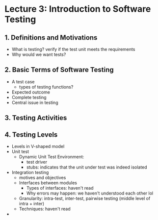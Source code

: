 # Lecture 3: Introduction to Software Testing

## 1. Definitions and Motivations

- What is testing? verify if the test unit meets the requirements
- Why would we want tests?

## 2. Basic Terms of Software Testing

- A test case
  - types of testing functions?
- Expected outcome
- Complete testing
- Central issue in testing

## 3. Testing Activities

## 4. Testing Levels

- Levels in V-shaped model
- Unit test
  - Dynamic Unit Test Environment: 
    - test driver
    - stubs: indicates that the unit under test was indeed isolated
- Integration testing
  - motives and objectives
  - Interfaces between modules
    - Types of interfaces: haven't read
    - Why errors may happen: we haven't understood each other lol
  - Granularity: intra-test, inter-test, pairwise testing (middle level of intra + inter)
  - Techniques: haven't read
- 


